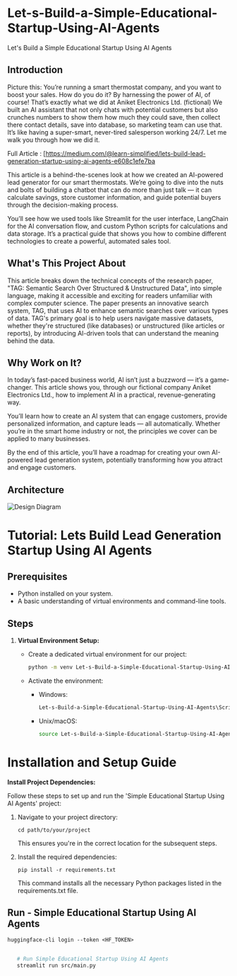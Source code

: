 # Let-s-Build-a-Simple-Educational-Startup-Using-AI-Agents
Let's Build a Simple Educational Startup Using AI Agents
 
## Introduction

Picture this: You’re running a smart thermostat company, and you want to boost your sales. How do you do it? By harnessing the power of AI, of course! That’s exactly what we did at Aniket Electronics Ltd. (fictional) We built an AI assistant that not only chats with potential customers but also crunches numbers to show them how much they could save, then collect there contact details, save into database, so marketing team can use that. It’s like having a super-smart, never-tired salesperson working 24/7. Let me walk you through how we did it.

Full Article : [https://medium.com/@learn-simplified/lets-build-lead-generation-startup-using-ai-agents-e608c1efe7ba

This article is a behind-the-scenes look at how we created an AI-powered lead generator for our smart thermostats. We’re going to dive into the nuts and bolts of building a chatbot that can do more than just talk — it can calculate savings, store customer information, and guide potential buyers through the decision-making process.

You’ll see how we used tools like Streamlit for the user interface, LangChain for the AI conversation flow, and custom Python scripts for calculations and data storage. It’s a practical guide that shows you how to combine different technologies to create a powerful, automated sales tool.

## What's This Project About

This article breaks down the technical concepts of the research paper, "TAG: Semantic Search Over Structured & Unstructured Data", into simple language, making it accessible and exciting for readers unfamiliar with complex computer science.
The paper presents an innovative search system, TAG, that uses AI to enhance semantic searches over various types of data. TAG's primary goal is to help users navigate massive datasets, whether they're structured (like databases) or unstructured (like articles or reports), by introducing AI-driven tools that can understand the meaning behind the data.

## Why Work on It?

In today’s fast-paced business world, AI isn’t just a buzzword — it’s a game-changer. This article shows you, through our fictional company Aniket Electronics Ltd., how to implement AI in a practical, revenue-generating way.

You’ll learn how to create an AI system that can engage customers, provide personalized information, and capture leads — all automatically. Whether you’re in the smart home industry or not, the principles we cover can be applied to many businesses.

By the end of this article, you’ll have a roadmap for creating your own AI-powered lead generation system, potentially transforming how you attract and engage customers.

## Architecture
![Design Diagram](design_docs/design.png)


# Tutorial: Lets Build Lead Generation Startup Using AI Agents

## Prerequisites
- Python installed on your system.
- A basic understanding of virtual environments and command-line tools.

## Steps

1. **Virtual Environment Setup:**
   - Create a dedicated virtual environment for our project:
   
     ```bash
     python -m venv Let-s-Build-a-Simple-Educational-Startup-Using-AI-Agents
     ```
   - Activate the environment:
   
     - Windows:
       ```bash
       Let-s-Build-a-Simple-Educational-Startup-Using-AI-Agents\Scripts\activate
       ```
     - Unix/macOS:
       ```bash
       source Let-s-Build-a-Simple-Educational-Startup-Using-AI-Agents/bin/activate
       ```
   
# Installation and Setup Guide

**Install Project Dependencies:**

Follow these steps to set up and run the 'Simple Educational Startup Using AI Agents' project:

1. Navigate to your project directory:
   ```
   cd path/to/your/project
   ```
   This ensures you're in the correct location for the subsequent steps.

2. Install the required dependencies:
   ```
   pip install -r requirements.txt
   ```
   This command installs all the necessary Python packages listed in the requirements.txt file.


## Run - Simple Educational Startup Using AI Agents

    huggingface-cli login --token <HF_TOKEN>

   ```bash 
        
      # Run Simple Educational Startup Using AI Agents
      streamlit run src/main.py
      
   ```
